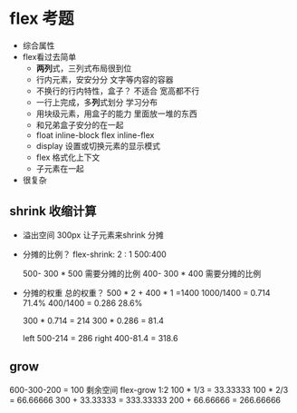 # flex 考题
- 综合属性
- flex看过去简单
  - **两列**式，三列式布局很到位
  - 行内元素，安安分分 文字等内容的容器
  - 不换行的行内特性，盒子？ 不适合 宽高都不行
  - 一行上完成，多**列**式划分 学习分布
  - 用块级元素，用盒子的能力 里面放一堆的东西
  - 和兄弟盒子安分的在一起
  - float inline-block flex inline-flex
  - display 设置或切换元素的显示模式
  - flex 格式化上下文
  - 子元素在一起
- 很复杂

## shrink 收缩计算
- 溢出空间 300px 让子元素来shrink 分摊
- 分摊的比例？
  flex-shrink: 2 : 1     500:400

  500- 300 * 500 需要分摊的比例
  400- 300 * 400 需要分摊的比例
- 分摊的权重
  总的权重？
  500 * 2 + 400 * 1 =1400
  1000/1400 = 0.714  71.4%
  400/1400 = 0.286   28.6%

  300 * 0.714 = 214
  300 * 0.286 = 81.4

  left 500-214 = 286
  right 400-81.4 = 318.6

## grow
  600-300-200 = 100 剩余空间
  flex-grow 1:2
  100 * 1/3 = 33.33333
  100 * 2/3 = 66.66666
  300 + 33.33333 = 333.33333
  200 + 66.66666 = 266.66666